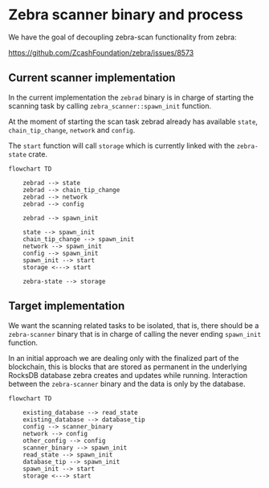 # Zebra scanner binary and process

We have the goal of decoupling zebra-scan functionality from zebra:

https://github.com/ZcashFoundation/zebra/issues/8573

## Current scanner implementation

In the current implementation the `zebrad` binary is in charge of starting the scanning task by calling `zebra_scanner::spawn_init` function. 

At the moment of starting the scan task zebrad already has available `state`, `chain_tip_change`, `network` and `config`.

The `start` function will call `storage` which is currently linked with the `zebra-state` crate.

```mermaid
flowchart TD

    zebrad --> state
    zebrad --> chain_tip_change
    zebrad --> network
    zebrad --> config

    zebrad --> spawn_init

    state --> spawn_init
    chain_tip_change --> spawn_init
    network --> spawn_init
    config --> spawn_init
    spawn_init --> start
    storage <---> start

    zebra-state --> storage
```

## Target implementation

We want the scanning related tasks to be isolated, that is, there should be a `zebra-scanner` binary that is in charge of calling the never ending `spawn_init` function.

In an initial approach we are dealing only with the finalized part of the blockchain, this is blocks that are stored as permanent in the underlying RocksDB database zebra creates and updates while running. Interaction between the `zebra-scanner` binary and the data is only by the database. 

```mermaid
flowchart TD

    existing_database --> read_state
    existing_database --> database_tip
    config --> scanner_binary
    network --> config
    other_config --> config 
    scanner_binary --> spawn_init
    read_state --> spawn_init
    database_tip --> spawn_init
    spawn_init --> start
    storage <---> start
```
